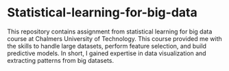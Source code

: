 # Statistical-learning-for-big-data
This repository contains assignment from  statistical learning for big data course at Chalmers University of Technology. This course provided me with the skills to handle large datasets, perform feature selection, and build predictive models. In short, I gained expertise in data visualization and extracting patterns from big datasets.
